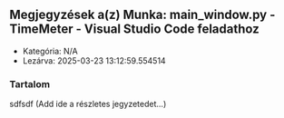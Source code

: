 ## Megjegyzések a(z) Munka: main_window.py - TimeMeter - Visual Studio Code feladathoz

- Kategória: N/A
- Lezárva: 2025-03-23 13:12:59.554514

### Tartalom
sdfsdf
(Add ide a részletes jegyzetedet...)
